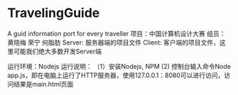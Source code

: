 # TravelingGuide
A guid information port for every traveller 
项目：中国计算机设计大赛
组员：黄晓梅 荣宁 何脂肪
Server: 服务器端的项目文件
Client: 客户端的项目文件，这里可能我们绝大多数开发Server端


运行环境：Nodejs
运行说明：
（1）安装Nodejs, NPM
 (2) 控制台输入命令Node app.js，即在电脑上运行了HTTP服务器，使用127.0.0.1：8080可以进行访问，访问结果是main.html页面
